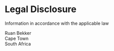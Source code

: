 # Legal Disclosure

Information in accordance with the applicable law

Ruan Bekker\
Cape Town\
South Africa
